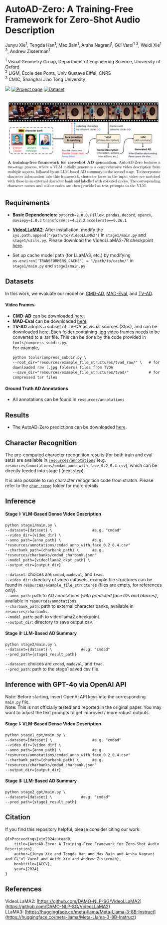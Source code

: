 # AutoAD-Zero: A Training-Free Framework for Zero-Shot Audio Description

Junyu Xie<sup>1</sup>, Tengda Han<sup>1</sup>, Max Bain<sup>1</sup>, Arsha Nagrani<sup>1</sup>, Gül Varol<sup>1</sup> <sup>2</sup>, Weidi Xie<sup>1</sup> <sup>3</sup>, Andrew Zisserman<sup>1</sup>

<sup>1</sup> Visual Geometry Group, Department of Engineering Science, University of Oxford <br>
<sup>2</sup> LIGM, École des Ponts, Univ Gustave Eiffel, CNRS <br>
<sup>3</sup> CMIC, Shanghai Jiao Tong University

<a src="https://img.shields.io/badge/cs.CV-2407.15850-b31b1b?logo=arxiv&logoColor=red" href="https://arxiv.org/abs/2407.15850">  
<img src="https://img.shields.io/badge/cs.CV-2407.15850-b31b1b?logo=arxiv&logoColor=red"></a>
<a href="https://www.robots.ox.ac.uk/~vgg/research/autoad-zero/" alt="Project page"> 
<img alt="Project page" src="https://img.shields.io/badge/project_page-autoad--zero-blue"></a>
<a href="https://www.robots.ox.ac.uk/~vgg/research/autoad-zero/#tvad" alt="Dataset"> 
<img alt="Dataset" src="https://img.shields.io/badge/dataset-TV--AD-purple"></a>
<br>
<br>
<p align="center">
  <img src="assets/teaser.PNG"  width="750"/>
</p>


## Requirements
* **Basic Dependencies:** 
```pytorch=2.0.0```,
```Pillow```,
```pandas```,
```decord```,
```opencv```,
```moviepy=1.0.3```
```transformers=4.37.2```
```accelerate==0.26.1```

* **[VideoLLaMA2](https://github.com/DAMO-NLP-SG/VideoLLaMA2)**:
After installation, modify the `sys.path.append("/path/to/VideoLLaMA2")` in `stage1/main.py` and `stage1/utils.py`. Please download the VideoLLaMA2-7B checkpoint [here](https://huggingface.co/DAMO-NLP-SG/VideoLLaMA2-7B).

* Set up cache model path (for LLaMA3, etc.) by modifying `os.environ['TRANSFORMERS_CACHE'] = "/path/to/cache/"` in `stage1/main.py` and `stage2/main.py`


## Datasets 
In this work, we evaluate our model on [CMD-AD](https://www.robots.ox.ac.uk/~vgg/research/autoad/), [MAD-Eval](https://github.com/Soldelli/MAD), and [TV-AD](https://www.robots.ox.ac.uk/~vgg/research/autoad-zero/#tvad).
#### Video Frames
* **CMD-AD** can be downloaded [here](https://github.com/TengdaHan/AutoAD/tree/main/autoad_iii). 
* **MAD-Eval** can be downloaded [here](https://github.com/Soldelli/MAD). 
* **TV-AD** adopts a subset of TV-QA as visual sources (3fps), and can be downloaded [here](https://nlp.cs.unc.edu/data/jielei/tvqa/tvqa_public_html/download_tvqa_plus.html). Each folder containing .jpg video frames needs to be converted to a .tar file. This can be done by the code provided in `tools/compress_subdir.py`. <br> For example, 
  ```
  python tools/compress_subdir.py \
  --root_dir="resources/example_file_structures/tvad_raw/" \   # for downloaded raw (.jpg folders) files from TVQA
  --save_dir="resources/example_file_structures/tvad/"         # for compressed tar files
  ```
#### Ground Truth AD Annotations
* All annotations can be found in `resources/annotations`


## Results
* The AutoAD-Zero predictions can be downloaded [here](https://drive.google.com/drive/folders/1WMTwsDwu59kS38Z3BAOjbATAywUWZDZF?usp=sharing).

## Character Recognition
The pre-computed character recognition results (for both train and eval sets) are available in [`resources/annotations`](resources/annotations) (e.g. `resources/annotations/cmdad_anno_with_face_0.2_0.4.csv`), which can be directly feeded into stage I (next step).

It is also possible to run character recognition code from stratch. Please refer to the [`char_recog`](char_recog) folder for more details. 

## Inference
#### Stage I: VLM-Based Dense Video Description
```
python stage1/main.py \
--dataset={dataset} \                  #e.g. "cmdad"
--video_dir={video_dir} \
--anno_path={anno_path} \              #e.g. "resources/annotations/cmdad_anno_with_face_0.2_0.4.csv"
--charbank_path={charbank_path} \      #e.g. "resources/charbanks/cmdad_charbank.json" 
--model_path={videollama2_ckpt_path} \
--output_dir={output_dir}
```
`--dataset`: choices are `cmdad`, `madeval`, and `tvad`. <br>
`--video_dir`: directory of video datasets, example file structures can be found in `resources/example_file_structures` (files are empty, for references only). <br>
`--anno_path`: path to AD annotations *(with predicted face IDs and bboxes)*, available in `resources/annotations`. <br>
`--charbank_path`: path to external character banks, available in `resources/charbanks`. <br>
`--model_path`: path to videollama2 checkpoint. <br>
`--output_dir`: directory to save output csv. <br>

#### Stage II: LLM-Based AD Summary
```
python stage2/main.py \
--dataset={dataset} \             #e.g. "cmdad"
--pred_path={stage1_result_path} 
```
`--dataset`: choices are `cmdad`, `madeval`, and `tvad`. <br>
`--pred_path`: path to the stage1 saved csv file.


## Inference with GPT-4o via OpenAI API
Note: Before starting, insert OpenAI API keys into the corresponding `main.py` file. <br>
Note: This is not officially tested and reported in the original paper. You may want to adjust the text prompts to get improved / more robust outputs.

#### Stage I: VLM-Based Dense Video Description
```
python stage1_gpt/main.py \
--dataset={dataset} \                  #e.g. "cmdad"
--video_dir={video_dir} \
--anno_path={anno_path} \              #e.g. "resources/annotations/cmdad_anno_with_face_0.2_0.4.csv"
--charbank_path={charbank_path} \      #e.g. "resources/charbanks/cmdad_charbank.json" 
--output_dir={output_dir}
```

#### Stage II: LLM-Based AD Summary
```
python stage2_gpt/main.py \
--dataset={dataset} \             #e.g. "cmdad"
--pred_path={stage1_result_path} 
```



## Citation
If you find this repository helpful, please consider citing our work:
```
@InProceedings{xie2024autoad0,
	title={AutoAD-Zero: A Training-Free Framework for Zero-Shot Audio Description},
	author={Junyu Xie and Tengda Han and Max Bain and Arsha Nagrani and G\"ul Varol and Weidi Xie and Andrew Zisserman},
	booktitle={ACCV},
	year={2024}
}
```

## References
VideoLLaMA2: [https://github.com/DAMO-NLP-SG/VideoLLaMA2](https://github.com/DAMO-NLP-SG/VideoLLaMA2) <br>
LLaMA3: [https://huggingface.co/meta-llama/Meta-Llama-3-8B-Instruct](https://huggingface.co/meta-llama/Meta-Llama-3-8B-Instruct)



 
